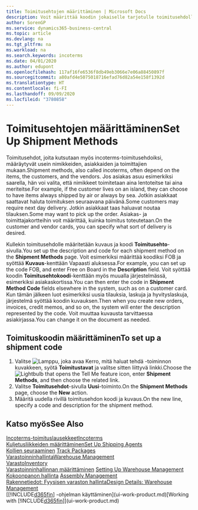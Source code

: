 ```yaml
---
title: Toimitusehtojen määrittäminen | Microsoft Docs
description: Voit määrittää koodin jokaiselle tarjotulle toimitusehdolle, ja syöttää niitä koskevia tietoja.
author: SorenGP
ms.service: dynamics365-business-central
ms.topic: article
ms.devlang: na
ms.tgt_pltfrm: na
ms.workload: na
ms.search.keywords: incoterms
ms.date: 04/01/2020
ms.author: edupont
ms.openlocfilehash: 117af16fe6536f8db49eb3066e7e06a88450897f
ms.sourcegitcommit: a80afd4e5075018716efad76d82a54e158f1392d
ms.translationtype: HT
ms.contentlocale: fi-FI
ms.lasthandoff: 09/09/2020
ms.locfileid: "3780858"
---
```

# <a name="set-up-shipment-methods"></a><span data-ttu-id="64a99-103">Toimitusehtojen määrittäminen</span><span class="sxs-lookup"><span data-stu-id="64a99-103">Set Up Shipment Methods</span></span>
<span data-ttu-id="64a99-104">Toimitusehdot, joita kutsutaan myös incoterms-toimitusehdoiksi, määräytyvät usein nimikkeiden, asiakkaiden ja toimittajien mukaan.</span><span class="sxs-lookup"><span data-stu-id="64a99-104">Shipment methods, also called incoterms, often depend on the items, the customers, and the vendors.</span></span> <span data-ttu-id="64a99-105">Jos asiakas asuu esimerkiksi saarella, hän voi valita, että nimikkeet toimitetaan aina lentoteitse tai aina meriteitse.</span><span class="sxs-lookup"><span data-stu-id="64a99-105">For example, if the customer lives on an island, they can choose to have items always shipped by air or always by sea.</span></span> <span data-ttu-id="64a99-106">Jotkin asiakkaat saattavat haluta toimituksen seuraavana päivänä.</span><span class="sxs-lookup"><span data-stu-id="64a99-106">Some customers may require next day delivery.</span></span> <span data-ttu-id="64a99-107">Jotkin asiakkaat taas haluavat noutaa tilauksen.</span><span class="sxs-lookup"><span data-stu-id="64a99-107">Some may want to pick up the order.</span></span> <span data-ttu-id="64a99-108">Asiakas- ja toimittajakortteihin voit määrittää, kuinka toimitus toteutetaan.</span><span class="sxs-lookup"><span data-stu-id="64a99-108">On the customer and vendor cards, you can specify what sort of delivery is desired.</span></span>

<span data-ttu-id="64a99-109">Kullekin toimitusehdolle määritetään kuvaus ja koodi **Toimitusehto**-sivulla.</span><span class="sxs-lookup"><span data-stu-id="64a99-109">You set up the description and code for each shipment method on the **Shipment Methods** page.</span></span> <span data-ttu-id="64a99-110">Voit esimerkiksi määrittää koodiksi FOB ja syöttää **Kuvaus**-kenttään Vapaasti aluksessa.</span><span class="sxs-lookup"><span data-stu-id="64a99-110">For example, you can set up the code FOB, and enter Free on Board in the **Description** field.</span></span> <span data-ttu-id="64a99-111">Voit syöttää koodin **Toimitusehtokoodi**-kenttään myös muualla järjestelmässä, esimerkiksi asiakaskortissa.</span><span class="sxs-lookup"><span data-stu-id="64a99-111">You can then enter the code in **Shipment Method Code** fields elsewhere in the system, such as on a customer card.</span></span> <span data-ttu-id="64a99-112">Kun tämän jälkeen luot esimerkiksi uusia tilauksia, laskuja ja hyvityslaskuja, järjestelmä syöttää koodin kuvauksen.</span><span class="sxs-lookup"><span data-stu-id="64a99-112">Then when you create new orders, invoices, credit memos, and so on, the system will enter the description represented by the code.</span></span> <span data-ttu-id="64a99-113">Voit muuttaa kuvausta tarvittaessa asiakirjassa.</span><span class="sxs-lookup"><span data-stu-id="64a99-113">You can change it on the document as needed.</span></span>

## <a name="to-set-up-a-shipment-code"></a><span data-ttu-id="64a99-114">Toimituskoodin määrittäminen</span><span class="sxs-lookup"><span data-stu-id="64a99-114">To set up a shipment code</span></span>
1. <span data-ttu-id="64a99-115">Valitse ![Lamppu, joka avaa Kerro, mitä haluat tehdä -toiminnon](media/ui-search/search_small.png "Kerro, mitä haluat tehdä") kuvakkeen, syötä **Toimitustavat** ja valitse sitten liittyvä linkki.</span><span class="sxs-lookup"><span data-stu-id="64a99-115">Choose the ![Lightbulb that opens the Tell Me feature](media/ui-search/search_small.png "Tell me what you want to do") icon, enter **Shipment Methods**, and then choose the related link.</span></span>
2. <span data-ttu-id="64a99-116">Valitse **Toimitusehdot**-sivulla **Uusi**-toiminto.</span><span class="sxs-lookup"><span data-stu-id="64a99-116">On the **Shipment Methods** page, choose the **New** action.</span></span>
3. <span data-ttu-id="64a99-117">Määritä uudella rivillä toimitusehdon koodi ja kuvaus.</span><span class="sxs-lookup"><span data-stu-id="64a99-117">On the new line, specify a code and description for the shipment method.</span></span>

## <a name="see-also"></a><span data-ttu-id="64a99-118">Katso myös</span><span class="sxs-lookup"><span data-stu-id="64a99-118">See Also</span></span>
[<span data-ttu-id="64a99-119">Incoterms-toimituslausekkeet</span><span class="sxs-lookup"><span data-stu-id="64a99-119">Incoterms</span></span>](https://iccwbo.org/resources-for-business/incoterms-rules)  
[<span data-ttu-id="64a99-120">Kuljetusliikkeiden määrittäminen</span><span class="sxs-lookup"><span data-stu-id="64a99-120">Set Up Shipping Agents</span></span>](sales-how-to-set-up-shipping-agents.md)  
<span data-ttu-id="64a99-121">[Kollien seuraaminen](sales-how-track-packages.md)  </span><span class="sxs-lookup"><span data-stu-id="64a99-121">[Track Packages](sales-how-track-packages.md)  </span></span>  
[<span data-ttu-id="64a99-122">Varastoinninhallinta</span><span class="sxs-lookup"><span data-stu-id="64a99-122">Warehouse Management</span></span>](warehouse-manage-warehouse.md)  
[<span data-ttu-id="64a99-123">Varasto</span><span class="sxs-lookup"><span data-stu-id="64a99-123">Inventory</span></span>](inventory-manage-inventory.md)  
<span data-ttu-id="64a99-124">[Varastoinninhallinnan määrittäminen](warehouse-setup-warehouse.md)   </span><span class="sxs-lookup"><span data-stu-id="64a99-124">[Setting Up Warehouse Management](warehouse-setup-warehouse.md)   </span></span>  
<span data-ttu-id="64a99-125">[Kokoonpanon hallinta](assembly-assemble-items.md)  </span><span class="sxs-lookup"><span data-stu-id="64a99-125">[Assembly Management](assembly-assemble-items.md)  </span></span>  
[<span data-ttu-id="64a99-126">Rakennetiedot: Fyysisen varaston hallinta</span><span class="sxs-lookup"><span data-stu-id="64a99-126">Design Details: Warehouse Management</span></span>](design-details-warehouse-management.md)  
<span data-ttu-id="64a99-127">[[!INCLUDE[d365fin](includes/d365fin_md.md)] -ohjelman käyttäminen](ui-work-product.md)</span><span class="sxs-lookup"><span data-stu-id="64a99-127">[Working with [!INCLUDE[d365fin](includes/d365fin_md.md)]](ui-work-product.md)</span></span>  
